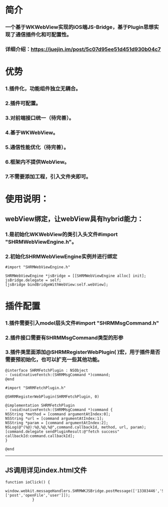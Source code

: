# 简介
### 一个基于WKWebView实现的iOS端JS-Bridge，基于Plugin思想实现了通信插件化和可配置性。
### 详细介绍：https://juejin.im/post/5c07d95ee51d451d930b04c7


# 优势
### 1.插件化，功能组件独立无耦合。
### 2.插件可配置。
### 3.对前端接口统一（待完善）。
### 4.基于WKWebView。
### 5.通信性能优化（待完善）。
### 6.框架内不提供WebView。
### 7.不需要添加工程，引入文件夹即可。



# 使用说明：

## webView绑定，让webView具有hybrid能力：

### 1.是初始化WKWebView的类引入头文件#import "SHRMWebViewEngine.h"。
### 2.初始化SHRMWebViewEngine实例并进行绑定

```
#import "SHRMWebViewEngine.h"

SHRMWebViewEngine *jsBridge = [[SHRMWebViewEngine alloc] init];
jsBridge.delegate = self;
[jsBridge bindBridgeWithWebView:self.webView];
```


# 插件配置

### 1.插件需要引入model层头文件#import "SHRMMsgCommand.h"
### 2.插件接口需要有SHRMMsgCommand类型的形参
### 3.插件类里面添加@SHRMRegisterWebPlugin( )宏，用于插件是否需要预初始化，也可以扩充一些其他功能。

```
@interface SHRMFetchPlugin : NSObject
- (void)nativeFentch:(SHRMMsgCommand *)command;
@end

```

```
#import "SHRMFetchPlugin.h"

@SHRMRegisterWebPlugin(SHRMFetchPlugin, 0)

@implementation SHRMFetchPlugin
- (void)nativeFentch:(SHRMMsgCommand *)command {
NSString *method = [command argumentAtIndex:0];
NSString *url = [command argumentAtIndex:1];
NSString *param = [command argumentAtIndex:2];
NSLog(@"(%@):%@,%@,%@",command.callbackId, method, url, param);
[command.delegate sendPluginResult:@"fetch success" callbackId:command.callbackId];
}

@end
```
___________________________________________________________________________________________________

## JS调用详见index.html文件
```
function ioClick() {
          window.webkit.messageHandlers.SHRMWKJSBridge.postMessage(['13383446','SHRMIOPlugin','nativeIO',['post','openFile','user']]);
            }
```

